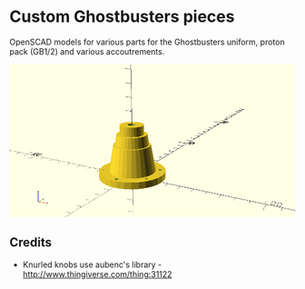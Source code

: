 # Custom Ghostbusters pieces

OpenSCAD models for various parts for the Ghostbusters uniform, proton pack (GB1/2) and various accoutrements.

![](ghostbusters-suit-leg-hose-connector.png)


## Credits

- Knurled knobs use aubenc's library - http://www.thingiverse.com/thing:31122

